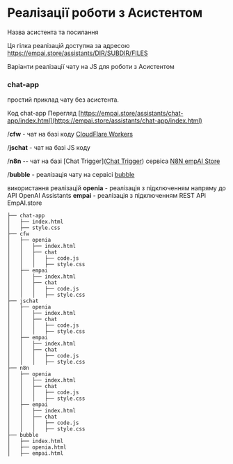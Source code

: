 #   Реалізації роботи з Асистентом
Назва асистента та посилання

Ця гілка реалізацій доступна за адресою https://empai.store/assistants/DIR/SUBDIR/FILES

Варіанти реалізації чату на JS для роботи з Асистентом

### chat-app
простий приклад чату без асистента.

Код chat-app
Перегляд [https://empai.store/assistants/chat-app/index.html](https://empai.store/assistants/chat-app/index.html)


/**cfw** - чат на базі коду  [CloudFlare Workers](https://workers.cloudflare.com)

/**jschat** - чат на базі JS коду  

/**n8n** -- чат на базі [Chat Trigger]([Chat Trigger](https://docs.n8n.io/integrations/builtin/core-nodes/n8n-nodes-langchain.chattrigger/))  сервіса [N8N empAI Store](https://n8n.empai.store/)

/**bubble** - реалізація чату на сервісі [bubble](https://bubble.io/)

використання реалізацій
**openia** - реалізація з підключенням напряму до API OpenAI Assistants 
**empai** - реалізація з підключенням  REST APi EmpAI.store

~~~ tree
├── chat-app
│   ├── index.html
│   ├── style.css
├── cfw
│   ├── openia
│   │   ├── index.html
│   │   ├── chat
│   │   │   ├── code.js
│   │   │   ├── style.css
│   ├── empai
│   │   ├── index.html
│   │   ├── chat
│   │   │   ├── code.js
│   │   │   ├── style.css
├── jschat
│   ├── openia
│   │   ├── index.html
│   │   ├── chat
│   │   │   ├── code.js
│   │   │   ├── style.css
│   ├── empai
│   │   ├── index.html
│   │   ├── chat
│   │   │   ├── code.js
│   │   │   ├── style.css
├── n8n
│   ├── openia
│   │   ├── index.html
│   │   ├── chat
│   │   │   ├── code.js
│   │   │   ├── style.css
│   ├── empai
│   │   ├── index.html
│   │   ├── chat
│   │   │   ├── code.js
│   │   │   ├── style.css
├── bubble
│   ├── index.html
│   ├── openia.html
│   ├── empai.html

~~~
